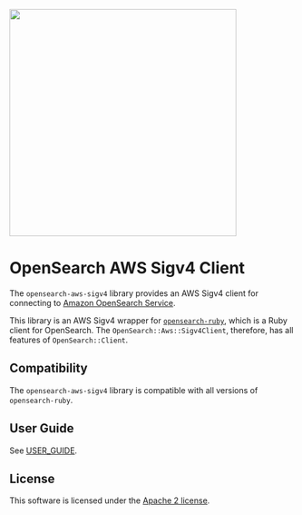 [<img src="OpenSearch.svg" width="400">](https://opensearch.org)

# OpenSearch AWS Sigv4 Client

The `opensearch-aws-sigv4` library provides an AWS Sigv4 client for connecting to [Amazon OpenSearch Service](https://docs.aws.amazon.com/opensearch-service/index.html).

This library is an AWS Sigv4 wrapper for [`opensearch-ruby`](https://github.com/opensearch-project/opensearch-ruby/tree/main), which is a Ruby client for OpenSearch. The `OpenSearch::Aws::Sigv4Client`, therefore, has all features of `OpenSearch::Client`.

## Compatibility

The `opensearch-aws-sigv4` library is compatible with all versions of `opensearch-ruby`.

## User Guide

See [USER_GUIDE](USER_GUIDE.md).

## License

This software is licensed under the [Apache 2 license](LICENSE).
